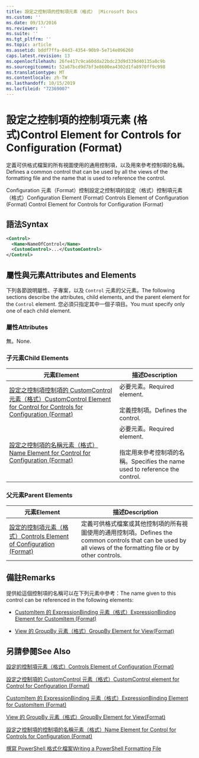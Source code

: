 ```yaml
---
title: 設定之控制項的控制項元素（格式） |Microsoft Docs
ms.custom: ''
ms.date: 09/13/2016
ms.reviewer: ''
ms.suite: ''
ms.tgt_pltfrm: ''
ms.topic: article
ms.assetid: bddf7ffa-04d3-4354-90b9-5e714e096260
caps.latest.revision: 13
ms.openlocfilehash: 26fe417c9ca60dda22bdc23d9d339d40135a0c9b
ms.sourcegitcommit: 52a67bcd9d7bf3e8600ea4302d1fa8970ff9c998
ms.translationtype: MT
ms.contentlocale: zh-TW
ms.lasthandoff: 10/15/2019
ms.locfileid: "72369007"
---
```

# <a name="control-element-for-controls-for-configuration-format"></a><span data-ttu-id="0c7a6-102">設定之控制項的控制項元素 (格式)</span><span class="sxs-lookup"><span data-stu-id="0c7a6-102">Control Element for Controls for Configuration (Format)</span></span>

<span data-ttu-id="0c7a6-103">定義可供格式檔案的所有視圖使用的通用控制項，以及用來參考控制項的名稱。</span><span class="sxs-lookup"><span data-stu-id="0c7a6-103">Defines a common control that can be used by all the views of the formatting file and the name that is used to reference the control.</span></span>

<span data-ttu-id="0c7a6-104">Configuration 元素（Format）控制設定之控制項的設定（格式）控制項元素（格式）</span><span class="sxs-lookup"><span data-stu-id="0c7a6-104">Configuration Element (Format) Controls Element of Configuration (Format) Control Element for Controls for Configuration (Format)</span></span>

## <a name="syntax"></a><span data-ttu-id="0c7a6-105">語法</span><span class="sxs-lookup"><span data-stu-id="0c7a6-105">Syntax</span></span>

```xml
<Control>
  <Name>NameOfControl</Name>
  <CustomControl>...</CustomControl>
</Control>
```

## <a name="attributes-and-elements"></a><span data-ttu-id="0c7a6-106">屬性與元素</span><span class="sxs-lookup"><span data-stu-id="0c7a6-106">Attributes and Elements</span></span>

<span data-ttu-id="0c7a6-107">下列各節說明屬性、子專案，以及 `Control` 元素的父元素。</span><span class="sxs-lookup"><span data-stu-id="0c7a6-107">The following sections describe the attributes, child elements, and the parent element for the `Control` element.</span></span> <span data-ttu-id="0c7a6-108">您必須只指定其中一個子項目。</span><span class="sxs-lookup"><span data-stu-id="0c7a6-108">You must specify only one of each child element.</span></span>

### <a name="attributes"></a><span data-ttu-id="0c7a6-109">屬性</span><span class="sxs-lookup"><span data-stu-id="0c7a6-109">Attributes</span></span>

<span data-ttu-id="0c7a6-110">無。</span><span class="sxs-lookup"><span data-stu-id="0c7a6-110">None.</span></span>

### <a name="child-elements"></a><span data-ttu-id="0c7a6-111">子元素</span><span class="sxs-lookup"><span data-stu-id="0c7a6-111">Child Elements</span></span>

|<span data-ttu-id="0c7a6-112">元素</span><span class="sxs-lookup"><span data-stu-id="0c7a6-112">Element</span></span>|<span data-ttu-id="0c7a6-113">描述</span><span class="sxs-lookup"><span data-stu-id="0c7a6-113">Description</span></span>|
|-------------|-----------------|
|[<span data-ttu-id="0c7a6-114">設定之控制項控制項的 CustomControl 元素（格式）</span><span class="sxs-lookup"><span data-stu-id="0c7a6-114">CustomControl Element for Control for Controls for Configuration (Format)</span></span>](./customcontrol-element-for-control-for-controls-for-configuration-format.md)|<span data-ttu-id="0c7a6-115">必要元素。</span><span class="sxs-lookup"><span data-stu-id="0c7a6-115">Required element.</span></span><br /><br /> <span data-ttu-id="0c7a6-116">定義控制項。</span><span class="sxs-lookup"><span data-stu-id="0c7a6-116">Defines the control.</span></span>|
|[<span data-ttu-id="0c7a6-117">設定之控制項的名稱元素（格式）</span><span class="sxs-lookup"><span data-stu-id="0c7a6-117">Name Element for Control for Configuration (Format)</span></span>](./name-element-for-control-for-controls-for-configuration-format.md)|<span data-ttu-id="0c7a6-118">必要元素。</span><span class="sxs-lookup"><span data-stu-id="0c7a6-118">Required element.</span></span><br /><br /> <span data-ttu-id="0c7a6-119">指定用來參考控制項的名稱。</span><span class="sxs-lookup"><span data-stu-id="0c7a6-119">Specifies the name used to reference the control.</span></span>|

### <a name="parent-elements"></a><span data-ttu-id="0c7a6-120">父元素</span><span class="sxs-lookup"><span data-stu-id="0c7a6-120">Parent Elements</span></span>

|<span data-ttu-id="0c7a6-121">元素</span><span class="sxs-lookup"><span data-stu-id="0c7a6-121">Element</span></span>|<span data-ttu-id="0c7a6-122">描述</span><span class="sxs-lookup"><span data-stu-id="0c7a6-122">Description</span></span>|
|-------------|-----------------|
|[<span data-ttu-id="0c7a6-123">設定的控制項元素（格式）</span><span class="sxs-lookup"><span data-stu-id="0c7a6-123">Controls Element of Configuration (Format)</span></span>](./controls-element-for-configuration-format.md)|<span data-ttu-id="0c7a6-124">定義可供格式檔案或其他控制項的所有視圖使用的通用控制項。</span><span class="sxs-lookup"><span data-stu-id="0c7a6-124">Defines the common controls that can be used by all views of the formatting file or by other controls.</span></span>|

## <a name="remarks"></a><span data-ttu-id="0c7a6-125">備註</span><span class="sxs-lookup"><span data-stu-id="0c7a6-125">Remarks</span></span>

<span data-ttu-id="0c7a6-126">提供給這個控制項的名稱可以在下列元素中參考：</span><span class="sxs-lookup"><span data-stu-id="0c7a6-126">The name given to this control can be referenced in the following elements:</span></span>

- [<span data-ttu-id="0c7a6-127">CustomItem 的 ExpressionBinding 元素（格式）</span><span class="sxs-lookup"><span data-stu-id="0c7a6-127">ExpressionBinding Element for CustomItem (Format)</span></span>](./expressionbinding-element-for-customitem-for-controls-for-configuration-format.md)

- [<span data-ttu-id="0c7a6-128">View 的 GroupBy 元素（格式）</span><span class="sxs-lookup"><span data-stu-id="0c7a6-128">GroupBy Element for View(Format)</span></span>](./groupby-element-for-view-format.md)

## <a name="see-also"></a><span data-ttu-id="0c7a6-129">另請參閱</span><span class="sxs-lookup"><span data-stu-id="0c7a6-129">See Also</span></span>

[<span data-ttu-id="0c7a6-130">設定的控制項元素（格式）</span><span class="sxs-lookup"><span data-stu-id="0c7a6-130">Controls Element of Configuration (Format)</span></span>](./controls-element-for-configuration-format.md)

[<span data-ttu-id="0c7a6-131">設定之控制項的 CustomControl 元素（格式）</span><span class="sxs-lookup"><span data-stu-id="0c7a6-131">CustomControl element for Control for Configuration (Format)</span></span>](./customcontrol-element-for-control-for-controls-for-configuration-format.md)

[<span data-ttu-id="0c7a6-132">CustomItem 的 ExpressionBinding 元素（格式）</span><span class="sxs-lookup"><span data-stu-id="0c7a6-132">ExpressionBinding Element for CustomItem (Format)</span></span>](./expressionbinding-element-for-customitem-for-controls-for-configuration-format.md)

[<span data-ttu-id="0c7a6-133">View 的 GroupBy 元素（格式）</span><span class="sxs-lookup"><span data-stu-id="0c7a6-133">GroupBy Element for View(Format)</span></span>](./groupby-element-for-view-format.md)

[<span data-ttu-id="0c7a6-134">設定之控制項的控制項的名稱元素（格式）</span><span class="sxs-lookup"><span data-stu-id="0c7a6-134">Name Element for Control for Controls for Configuration (Format)</span></span>](./name-element-for-control-for-controls-for-configuration-format.md)

[<span data-ttu-id="0c7a6-135">撰寫 PowerShell 格式化檔案</span><span class="sxs-lookup"><span data-stu-id="0c7a6-135">Writing a PowerShell Formatting File</span></span>](./writing-a-powershell-formatting-file.md)
